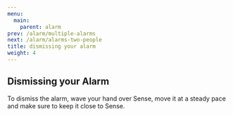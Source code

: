 ```yaml
---
menu:
  main:
    parent: alarm
prev: /alarm/multiple-alarms
next: /alarm/alarms-two-people
title: dismissing your alarm
weight: 4
---
```


## Dismissing your Alarm


To dismiss the alarm, wave your hand over Sense, move it at a steady pace and make sure to keep it close to Sense.

